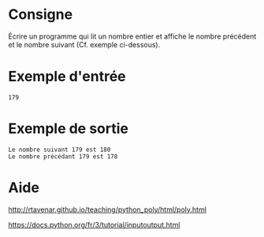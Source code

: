 # Consigne

Écrire un programme qui lit un nombre entier et affiche le nombre précédent et le nombre suivant (Cf. exemple ci-dessous).

# Exemple d'entrée

```
179
```

# Exemple de sortie

```
Le nombre suivant 179 est 180
Le nombre précédant 179 est 178
```

# Aide

http://rtavenar.github.io/teaching/python_poly/html/poly.html

https://docs.python.org/fr/3/tutorial/inputoutput.html